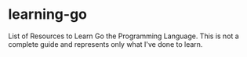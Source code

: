 # learning-go
List of Resources to Learn Go the Programming Language. This is not a complete guide and represents only what I've done to learn.
